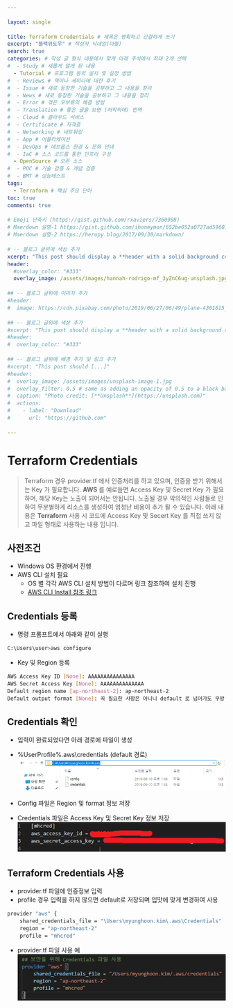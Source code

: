 ```yaml
---

layout: single

title: Terraform Credentials # 제목은 명확하고 간결하게 쓰기
excerpt: "블랙위도우" # 작성자 닉네임(마블)
search: true
categories: # 작성 글 형식 내용에서 맞게 아래 주석에서 최대 2개 선택
#  - Study # 새롭게 알게 된 내용
  - Tutorial # 프로그램 등의 설치 및 설정 방법
#  - Reviews # 책이나 세미나에 대한 후기
#  - Issue # 새로 등장한 기술을 공부하고 그 내용을 정리
#  - News # 새로 등장한 기술을 공부하고 그 내용을 정리
#  - Error # 겪은 오부류의 해결 방법
#  - Translation # 좋은 글을 보면 (허락하에) 번역
#  - Cloud # 클라우드 서비스
#  - Certificate # 자격증
#  - Networking # 네트워킹
#  - App # 어플리케이션
#  - DevOps # 데브옵스 환경 & 문화 안내
#  - IaC # 소스 코드를 통한 인프라 구성
  - OpenSource # 오픈 소스
#  - POC # 기술 검증 & 개념 검증
#  - BMT # 성능테스트
tags: 
  - Terraform # 핵심 주요 단어
toc: true
comments: true

# Emoji 단축키 (https://gist.github.com/rxaviers/7360908)
# Maerdown 설명-1 https://gist.github.com/ihoneymon/652be052a0727ad59601
# Maerdown 설명-2 https://heropy.blog/2017/09/30/markdown/

# -- 블로그 글위에 색상 추가
xcerpt: "This post should display a **header with a solid background color**, if the theme #supports it."
header:
  #overlay_color: "#333"
  overlay_image: /assets/images/hannah-rodrigo-mf_3yZnC6ug-unsplash.jpg

## -- 블로그 글위에 이미지 추가
#header:
#  image: https://cdn.pixabay.com/photo/2019/06/27/06/49/plane-4301615_1280.png

## -- 블로그 글위에 색상 추가
#xcerpt: "This post should display a **header with a solid background color**, if the theme #supports it."
#header:
#  overlay_color: "#333"

## -- 블로그 글위에 배경 추가 및 링크 추가
#xcerpt: "This post should [...]"
#header:
#  overlay_image: /assets/images/unsplash-image-1.jpg
#  overlay_filter: 0.5 # same as adding an opacity of 0.5 to a black background
#  caption: "Photo credit: [**Unsplash**](https://unsplash.com)"
#  actions:
#    - label: "Download"
#      url: "https://github.com"

---
```

# Terraform Credentials
> Terraform 경우 provider.tf 에서 인증처리를 하고 있으며, 인증을 받기 위해서는 Key 가 필요합니다. 
**AWS** 를 예로들면 Access Key 및 Secret Key 가 필요하며, 해당 Key는 노출이 되어서는 안됩니다.
노출될 경우 악의적인 사람들로 인하여 무분별하게 리소스를 생성하여 엄청난 비용이 추가 될 수 있습니다.
아래 내용은 **Terraform** 사용 시 코드에 Access Key 및 Secert Key 를 직접 쓰지 않고 파일 형태로 사용하는 내용 입니다.

## 사전조건
- Windows OS 환경에서 진행
- AWS CLI 설치 필요
    - OS 별 각각 AWS CLI 설치 방법이 다르며 링크 참조하여 설치 진행
    - [AWS CLI Install 참조 링크](https://docs.aws.amazon.com/ko_kr/cli/latest/userguide/cli-chap-install.html)


## Credentials 등록
- 명령 프롬프트에서 아래와 같이 실행
```bash
C:\Users\user>aws configure
```
- Key 및 Region 등록
```bash
AWS Access Key ID [None]: AAAAAAAAAAAAAAA
AWS Secret Access Key [None]: AAAAAAAAAAAAAA
Default region name [ap-northeast-2]: ap-northeast-2 
Default output format [None]: 꼭 필요한 사항은 아니니 default 로 넘어가도 무방
```

## Credentials 확인
- 입력이 완료되었다면 아래 경로에 파일이 생성
- %UserProfile%\.aws\credentials (default 경로)
![Creden1](/assets/images/Creden/1.png)

- Config 파일은 Region 및 format 정보 저장
- Credentials 파일은 Access Key 및 Secret Key 정보 저장
![Creden2](/assets/images/Creden/2.png)


## Terraform Credentials 사용
- provider.tf 파일에 인증정보 입력
- profile 경우 입력을 하지 않으면 default로 저장되며 입맛에 맞게 변경하여 사용
```bash
provider "aws" {
	shared_credentials_file = "\Users\myunghoon.kim\.aws\Credentials"
	region = "ap-northeast-2"
	profile = "mhcred"
```
- provider.tf 파일 사용 예
![Creden3](/assets/images/Creden/3.png)
